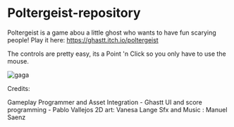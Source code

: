 # Poltergeist-repository
Poltergeist is a game abou a little ghost who wants to have fun scarying people!
Play it here: https://ghastt.itch.io/poltergeist

The controls are pretty easy, its a Point 'n Click  so you only have to use the mouse. 


![gaga](https://github.com/GastF/Poltergeist-repository/assets/113557950/3c9ef3d6-e926-419d-a2c2-0d5db434cc8c)

Credits:

Gameplay Programmer and Asset Integration - Ghastt
UI and score programming - Pablo Vallejos
2D art: Vanesa Lange
Sfx and Music : Manuel Saenz

